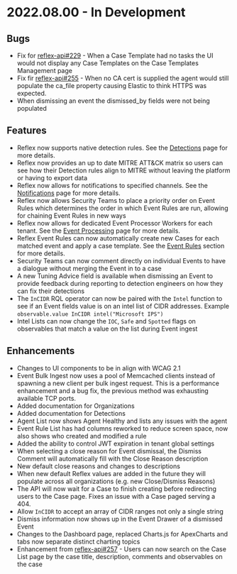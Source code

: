 # 2022.08.00 - In Development

## Bugs

- Fix for [reflex-api#229](https://github.com/reflexsoar/reflex-api/issues/229) - When a Case Template had no tasks the UI would not display any Case Templates on the Case Templates Management page 
- Fix fir [reflex-api#255](https://github.com/reflexsoar/reflex-api/issues/255) - When no CA cert is supplied the agent would still populate the ca_file property causing Elastic to think HTTPS was expected.
- When dismissing an event the dismissed_by fields were not being populated

## Features

- Reflex now supports native detection rules.  See the [Detections](../../detections/) page for more details.
- Reflex now provides an up to date MITRE ATT&CK matrix so users can see how their Detection rules align to MITRE without leaving the platform or having to export data
- Reflex now allows for notifications to specified channels.  See the [Notifications](../../notifications/) page for more details.
- Reflex now allows Security Teams to place a priority order on Event Rules which determines the order in which Event Rules are run, allowing for chaining Event Rules in new ways
- Reflex now allows for dedicated Event Processor Workers for each tenant.  See the [Event Processing](../../events/processing/) page for more details.
- Reflex Event Rules can now automatically create new Cases for each matched event and apply a case template.  See the [Event Rules](../../event-rules/) section for more details.
- Security Teams can now comment directly on individual Events to have a dialogue without merging the Event in to a case
- A new Tuning Advice field is available when dismissing an Event to provide feedback during reporting to detection engineers on how they can fix their detections
- The `InCIDR` RQL operator can now be paired with the `Intel` function to see if an Event fields value is on an intel list of CIDR addresses.  Example `observable.value InCIDR intel("Microsoft IPS")`
- Intel Lists can now change the `IOC`, `Safe` and `Spotted` flags on observables that match a value on the list during Event ingest

## Enhancements

- Changes to UI components to be in align with WCAG 2.1
- Event Bulk Ingest now uses a pool of Memcached clients instead of spawning a new client per bulk ingest request.  This is a performance enhancement and a bug fix, the previous method was exhausting available TCP ports.
- Added documentation for Organizations
- Added documentation for Detections
- Agent List now shows Agent Healthy and lists any issues with the agent
- Event Rule List has had columns reworked to reduce screen space, now also shows who created and modified a rule
- Added the ability to control JWT expiration in tenant global settings
- When selecting a close reason for Event dismissal, the Dismiss Comment will automatically fill with the Close Reason description
- New default close reasons and changes to descriptions
- When new default Reflex values are added in the future they will populate across all organizations (e.g. new Close/Dismiss Reasons)
- The API will now wait for a Case to finish creating before redirecting users to the Case page.  Fixes an issue with a Case paged serving a 404.
- Allow `InCIDR` to accept an array of CIDR ranges not only a single string
- Dismiss information now shows up in the Event Drawer of a dismissed Event
- Changes to the Dashboard page, replaced Charts.js for ApexCharts and tabs now separate distinct charting topics
- Enhancement from [reflex-api#257](https://github.com/reflexsoar/reflex-api/issues/257) - Users can now search on the Case List page by the case title, description, comments and observables on the case